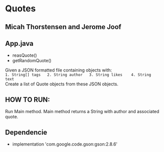 # Quotes

## Micah Thorstensen and Jerome Joof

## App.java
- reasQuote()
- getRandomQuote()

Given a JSON formatted file containing objects with:  
    ```
    1. String[] tags  
    2. String author  
    3. String likes   
    4. String text   
    ```  
Create a list of Quote objects from these JSON objects.

## HOW TO RUN:
Run Main method.  Main method returns a String with author and associated quote.

## Dependencie
- implementation 'com.google.code.gson:gson:2.8.6'

      
